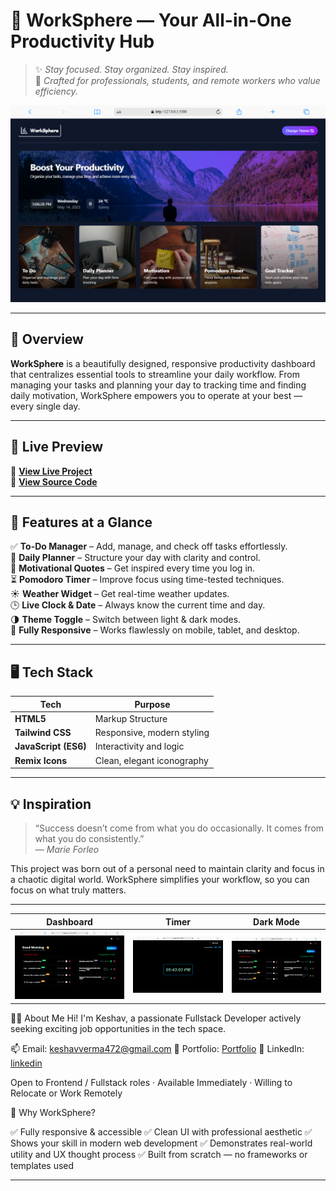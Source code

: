 # 🚀 WorkSphere — Your All-in-One Productivity Hub

> ✨ _Stay focused. Stay organized. Stay inspired._  
> 🎯 _Crafted for professionals, students, and remote workers who value efficiency._

![WorkSphere Hero](./assets//WorkSphere-SS.png)

---

## 🧩 Overview

**WorkSphere** is a beautifully designed, responsive productivity dashboard that centralizes essential tools to streamline your daily workflow. From managing your tasks and planning your day to tracking time and finding daily motivation, WorkSphere empowers you to operate at your best — every single day.

---

## 📸 Live Preview

🔗 **[View Live Project](https://your-live-demo-link.com)**  
📂 **[View Source Code](https://github.com/keshav7662/WorkSphere.git)**

---

## 🎯 Features at a Glance

✅ **To-Do Manager** – Add, manage, and check off tasks effortlessly.  
📅 **Daily Planner** – Structure your day with clarity and control.  
💬 **Motivational Quotes** – Get inspired every time you log in.  
⏳ **Pomodoro Timer** – Improve focus using time-tested techniques.  
☀️ **Weather Widget** – Get real-time weather updates.  
🕒 **Live Clock & Date** – Always know the current time and day.  
🌗 **Theme Toggle** – Switch between light & dark modes.  
📱 **Fully Responsive** – Works flawlessly on mobile, tablet, and desktop.

---

## 🖥️ Tech Stack

| Tech                 | Purpose                    |
| -------------------- | -------------------------- |
| **HTML5**            | Markup Structure           |
| **Tailwind CSS**     | Responsive, modern styling |
| **JavaScript (ES6)** | Interactivity and logic    |
| **Remix Icons**      | Clean, elegant iconography |

---

## 💡 Inspiration

> “Success doesn’t come from what you do occasionally. It comes from what you do consistently.”  
> — _Marie Forleo_

This project was born out of a personal need to maintain clarity and focus in a chaotic digital world. WorkSphere simplifies your workflow, so you can focus on what truly matters.

---

| Dashboard                         | Timer                 | Dark Mode                     |
| --------------------------------- | --------------------- | ----------------------------- |
| ![Dashboard](./assets/darkWorkSphere.png) | ![Timer](./assets/timer.png) | ![Dark](./assets/darkWorkSphere.png) |

👨‍💻 About Me
Hi! I'm Keshav, a passionate Fullstack Developer actively seeking exciting job opportunities in the tech space.

📫 Email: keshavverma472@gmail.com
🔗 Portfolio: [Portfolio](https://keshavkumar.vercel.app/)
💼 LinkedIn: [linkedin](https://www.linkedin.com/in/keshavkumar7662/)

Open to Frontend / Fullstack roles · Available Immediately · Willing to Relocate or Work Remotely

🌟 Why WorkSphere?

✅ Fully responsive & accessible
✅ Clean UI with professional aesthetic
✅ Shows your skill in modern web development
✅ Demonstrates real-world utility and UX thought process
✅ Built from scratch — no frameworks or templates used

---
